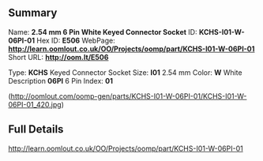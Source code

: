 

 ## Summary
Name: __2.54 mm 6 Pin White Keyed Connector Socket__
ID: __KCHS-I01-W-06PI-01__
Hex ID: __E506__
WebPage: __http://learn.oomlout.co.uk/OO/Projects/oomp/part/KCHS-I01-W-06PI-01__
Short URL: __http://oom.lt/E506__

Type: __KCHS__ Keyed Connector Socket 
Size: __I01__ 2.54 mm 
Color: __W__ White 
Description __06PI__ 6 Pin 
Index: __01__


(http://oomlout.com/oomp-gen/parts/KCHS-I01-W-06PI-01/KCHS-I01-W-06PI-01_420.jpg)


 ## Full Details
 http://learn.oomlout.co.uk/OO/Projects/oomp/part/KCHS-I01-W-06PI-01














